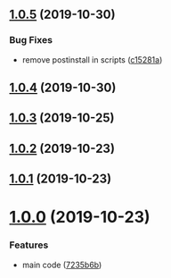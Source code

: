 <a name="1.0.5"></a>
## [1.0.5](https://github.com/teeeemoji/cyou-big-number/compare/v1.0.4...v1.0.5) (2019-10-30)


### Bug Fixes

* remove postinstall in scripts ([c15281a](https://github.com/teeeemoji/cyou-big-number/commit/c15281a))



<a name="1.0.4"></a>
## [1.0.4](https://github.com/teeeemoji/cyou-big-number/compare/v1.0.3...v1.0.4) (2019-10-30)



<a name="1.0.3"></a>
## [1.0.3](https://github.com/teeeemoji/cyou-big-number/compare/v1.0.2...v1.0.3) (2019-10-25)



<a name="1.0.2"></a>
## [1.0.2](https://github.com/teeeemoji/cyou-big-number/compare/v1.0.1...v1.0.2) (2019-10-23)



<a name="1.0.1"></a>
## [1.0.1](https://github.com/teeeemoji/cyou-big-number/compare/v1.0.0...v1.0.1) (2019-10-23)



<a name="1.0.0"></a>
# [1.0.0](https://github.com/teeeemoji/cyou-big-number/compare/7235b6b...v1.0.0) (2019-10-23)


### Features

* main code ([7235b6b](https://github.com/teeeemoji/cyou-big-number/commit/7235b6b))



